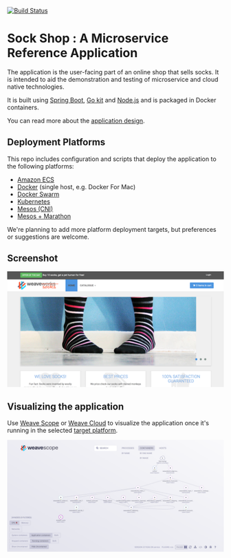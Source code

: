 [![Build Status](https://travis-ci.org/weaveworks/weaveDemo.svg?branch=master)](https://travis-ci.org/weaveworks/weaveDemo)

# Sock Shop : A Microservice Reference Application

The application is the user-facing part of an online shop that sells socks. It is intended to aid the demonstration and testing of microservice and cloud native technologies.

It is built using [Spring Boot](http://projects.spring.io/spring-boot/), [Go kit](http://gokit.io) and [Node.js](https://nodejs.org/) and is packaged in Docker containers.

You can read more about the [application design](./docs/design.md).

## Deployment Platforms

This repo includes configuration and scripts that deploy the application to the following platforms:

- [Amazon ECS](./deploy/aws-ecs/)
- [Docker](./deploy/docker-single/) (single host, e.g. Docker For Mac)
- [Docker Swarm](./deploy/docker-swarm/)
- [Kubernetes](./deploy/kubernetes/)
- [Mesos (CNI)](./deploy/mesos-cni/)
- [Mesos + Marathon](./deploy/mesos-marathon/)

We're planning to add more platform deployment targets, but preferences or suggestions are welcome.

## Screenshot

![Sock Shop frontend](./docs/images/sockshop-frontend.png)

## Visualizing the application

Use [Weave Scope](http://weave.works/products/weave-scope/) or [Weave Cloud](http://cloud.weave.works/) to visualize the application once it's running in the selected [target platform](./deploy/).

![Sock Shop in Weave Scope](./docs/images/sockshop-scope.png)

## 
